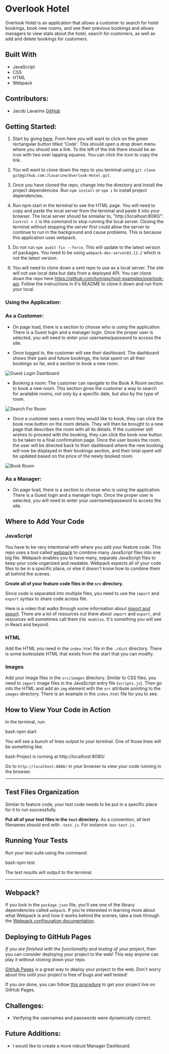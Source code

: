 # Overlook Hotel
Overlook Hotel is an application that allows a customer to search for hotel bookings, book new rooms, and see their previous bookings and allows managers to view stats about the hotel, search for customers, as well as add and delete bookings for customers.

## Built With
  * JavaScript
  * CSS
  * HTML
  * Webpack

## Contributors:
  * Jacob Lavarine [GitHub](https://github.com/Jlavarine)


## Getting Started:

1. Start by going [here](https://github.com/Jlavarine/Overlook-Hotel). From here you will want to click on the green rectangular button titled 'Code'. This should open a drop down menu where you should see a link. To the left of the link there should be an icon with two over lapping squares. You can click the icon to copy the link.

2. You will want to clone down the repo to you terminal using `git clone git@github.com:Jlavarine/Overlook-Hotel.git`.
3. Once you have cloned the repo, change into the directory and install the project dependencies. Run `npm install` or `npm i` to install project dependencies.
4. Run npm start in the terminal to see the HTML page. You will need to copy and paste the local server from the terminal and paste it into your browser. The local server should be simialiar to, "http://localhost:8080/". `Control + C` is the command to stop running the local server. Closing the terminal without stopping the server first could allow the server to continue to run in the background and cause problems. This is because this application uses webpack.
5. Do not run `npm audit fix --force`. This will update to the latest version of packages. You need to be using `webpack-dev-server@3.11.2` which is not the latest version.
6. You will need to clone down a sent repo to use as a local server. The site will not use local data but data from a deployed API. You can clone down the repo here https://github.com/turingschool-examples/overlook-api. Follow the instructions in it's README to clone it down and run from your local.

### Using the Application:

### As a Customer:
*  On page load, there is a section to choose who is using the application. There is a Guest login and a manager login. Once the proper user is selected, you will need to enter your username/password to access the site.

*  Once logged in, the customer will see their dashboard. The dashboard shows their past and future bookings, the total spent on all their bookings so far, and a section to book a new room.

![Guest Login   Dashboard](https://user-images.githubusercontent.com/96446170/165378262-d4160b02-221e-49e3-b93e-567573d18552.gif)

* Booking a room: The customer can navigate to the Book A Room section to book a new room. This section gives the customer a way to search for available rooms, not only by a specific date, but also by the type of room. 

![Search For Room](https://user-images.githubusercontent.com/96446170/165379003-3687740e-f5b0-433e-a94e-cce45321797f.gif)

* Once a customer sees a room they would like to book, they can click the book now button on the room details. They will then be brought to a new page that describes the room with all its details. If the customer still wishes to proceed with the booking, they can click the book now button to be taken to a final confirmation page. Once the user books the room, the user will be directed back to their dashboard where the new booking will now be displayed in their bookings section, and their total spent will be updated based on the price of the newly booked room.

![Book Room](https://user-images.githubusercontent.com/96446170/165382932-19876cfe-e237-4a2d-96d3-d0b8b84de5a8.gif)


### As a Manager:
*  On page load, there is a section to choose who is using the application. There is a Guest login and a manager login. Once the proper user is selected, you will need to enter your username/password to access the site.

## Where to Add Your Code

### JavaScript

You have to be very intentional with where you add your feature code. This repo uses a tool called [webpack](https://webpack.js.org/) to combine many JavaScript files into one big file. Webpack enables you to have many, separate JavaScript files to keep your code organized and readable. Webpack expects all of your code files to be in a specific place, or else it doesn't know how to combine them all behind the scenes.

**Create all of your feature code files in the `src` directory.**

Since code is separated into multiple files, you need to use the `import` and `export` syntax to share code across file.

Here is a video that walks through some information about [import and export](https://www.youtube.com/watch?v=_3oSWwapPKQ). There are a lot of resources out there about `import` and `export`, and resources will sometimes call them `ES6 modules`. It's something you will see in React and beyond.

### HTML

Add the HTML you need in the `index.html` file in the `./dist` directory. There is some boilerplate HTML that exists from the start that you can modify.

### Images

Add your image files in the `src/images` directory. Similar to CSS files, you need to `import` image files in the JavaScript entry file (`scripts.js`). Then go into the HTML and add an `img` element with the `src` attribute pointing to the `images` directory. There is an example in the `index.html` file for you to see.

## How to View Your Code in Action

In the terminal, run:

bash
npm start

You will see a bunch of lines output to your terminal. One of those lines will be something like:

bash
Project is running at http://localhost:8080/

Go to `http://localhost:8080/` in your browser to view your code running in the browser.

---

## Test Files Organization

Similar to feature code, your test code needs to be put in a specific place for it to run successfully.

**Put all of your test files in the `test` directory.** As a convention, all test filenames should end with `-test.js`. For instance: `box-test.js`.

## Running Your Tests

Run your test suite using the command:

bash
npm test

The test results will output to the terminal.

---


## Webpack?

If you look in the `package.json` file, you'll see one of the library dependencies called `webpack`. If you're interested in learning more about what Webpack is and how it works behind the scenes, take a look through the [Webpack configuration documentation](https://webpack.js.org/concepts/).

## Deploying to GitHub Pages

_If you are finished with the functionality and testing of your project_, then you can consider deploying your project to the web! This way anyone can play it without cloning down your repo.

[GitHub Pages](https://pages.github.com/) is a great way to deploy your project to the web. Don't worry about this until your project is free of bugs and well tested!

If you _are_ done, you can follow [this procedure](./gh-pages-procedure.md) to get your project live on GitHub Pages.

## Challenges:
  * Verifying the usernames and passwords were dynamically correct.

## Future Additions:
 * I would like to create a more robust Manager Dashboard.
